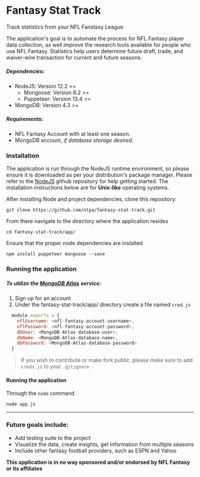 # Fantasy Stat Track

Track statistics from your NFL Fanstasy League

 The application's goal is to automate the process for NFL Fantasy player data collection, as well improve the research tools available for people who use NFL Fantasy. Statistics help users determine future draft, trade, and waiver-wire transaction for current and future seasons.

##### Dependencies:
- NodeJS: Version 12.2 >= 
    - Mongoose: Version 6.2 >=
    - Puppeteer: Version 13.4 >=
- MongoDB: Version 4.3 >=

##### Requirements:

- NFL Fantasy Account with at least one season.
- MongoDB account, *if database storage desired*.


### Installation 

The application is run through the NodeJS runtime environment, so please ensure it is downloaded as per your distribution's package manager. Please refer to the [NodeJS](https://github.com/nodejs/node#download) github repository for help getting started. The installation instructions below are for **Unix-like** operating systems. 

After installing Node and project dependencies, clone this repository: 

    git clone https://github.com/ntpa/fantasy-stat-track.git
    
From there navigate to the directory where the application resides
    
    cd fantasy-stat-track/app/
    
Ensure that the proper node dependencies are installed
    
    npm install puppeteer mongoose --save
    
### Running the application 

##### To utilize the [MongoDB Atlas](https://www.mongodb.com/atlas/database) service:
1. Sign up for an account
2. Under the fantasy-stat-track/app/ directory create a file named `cred.js`

```javascript
  module.exports = {
    nflUsername: <nfl-fantasy-account-username>,
    nflPassword: <nfl-fantasy-account-password>,
    dbUser: <MongoDB-Atlas-database-user>,
    dbName: <MongoDB-Atlas-database-name>,
    dbPassword: <MongoDB-Atlas-database-password>
  }
```

> If you wish to contribute or make fork public, please make sure to add `creds.js` to your `.gitignore`


#### Running the application

Through the `node` command
    
    node app.js
    
--- 

### Future goals include:

- Add testing suite to the project
- Visualize the data, create insights, get information from multiple seasons
- Include other fantasy football providers, such as ESPN and Yahoo



**This application is in no way sponsored and/or endorsed by NFL Fantasy or its affiliates**

